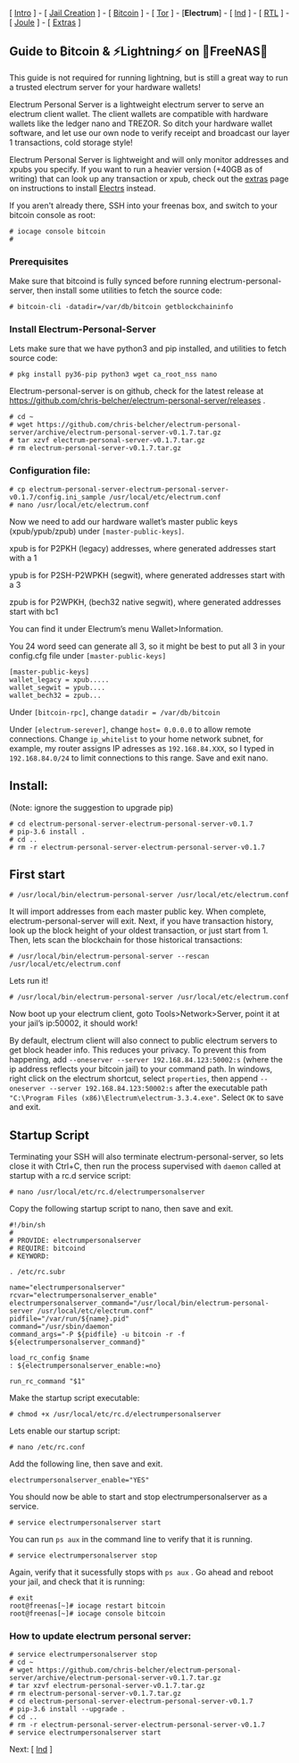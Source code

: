 [ [Intro](README.md) ] - [ [Jail Creation](freenas_1_jail_creation.md) ] - [ [Bitcoin](freenas_2_bitcoin.md) ] - [ [Tor](freenas_3_tor.md) ] - [**Electrum**] - [ [lnd](freenas_5_lnd.md) ] - [ [RTL](freenas_6_rtl.md) ] - [ [Joule](freenas_7_joule.md) ] - [ [Extras](extras.md) ]

## Guide to ₿itcoin & ⚡Lightning️⚡ on 🦈FreeNAS🦈

This guide is not required for running lightning, but is still a great way to run a trusted electrum server for your hardware wallets!

Electrum Personal Server is a lightweight electrum server to serve an electrum client wallet. The client wallets are compatible with hardware wallets like the ledger nano and TREZOR. So ditch your hardware wallet software, and let use our own node to verify receipt and broadcast our layer 1 transactions, cold storage style!

Electrum Personal Server is lightweight and will only monitor addresses and xpubs you specify. If you want to run a heavier version (+40GB as of writing) that can look up any transaction or xpub, check out the [extras](extras.md) page on instructions to install [Electrs](https://github.com/romanz/electrs) instead.

If you aren't already there, SSH into your freenas box, and switch to your bitcoin console as root:
```
# iocage console bitcoin
#
```

### Prerequisites
Make sure that bitcoind is fully synced before running electrum-personal-server, then install some utilities to fetch the source code:
```
# bitcoin-cli -datadir=/var/db/bitcoin getblockchaininfo
```

### Install Electrum-Personal-Server

Lets make sure that we have python3 and pip installed, and utilities to fetch source code:
```
# pkg install py36-pip python3 wget ca_root_nss nano
```
Electrum-personal-server is on github, check for the latest release at https://github.com/chris-belcher/electrum-personal-server/releases .
```
# cd ~
# wget https://github.com/chris-belcher/electrum-personal-server/archive/electrum-personal-server-v0.1.7.tar.gz
# tar xzvf electrum-personal-server-v0.1.7.tar.gz
# rm electrum-personal-server-v0.1.7.tar.gz
```
### Configuration file:
```
# cp electrum-personal-server-electrum-personal-server-v0.1.7/config.ini_sample /usr/local/etc/electrum.conf
# nano /usr/local/etc/electrum.conf
```
Now we need to add our hardware wallet’s master public keys (xpub/ypub/zpub) under `[master-public-keys]`.

xpub is for P2PKH (legacy) addresses, where generated addresses start with a 1

ypub is for P2SH-P2WPKH (segwit), where generated addresses start with a 3

zpub is for P2WPKH, (bech32 native segwit), where generated addresses start with bc1

You can find it under Electrum’s menu Wallet>Information.

You 24 word seed can generate all 3, so it might be best to put all 3 in your config.cfg file under `[master-public-keys]`
```
[master-public-keys]
wallet_legacy = xpub.....
wallet_segwit = ypub....
wallet_bech32 = zpub...
```
Under `[bitcoin-rpc]`, change `datadir = /var/db/bitcoin`

Under `[electrum-serever]`, change `host= 0.0.0.0` to allow remote connections. Change `ip_whitelist` to your home network subnet, for example, my router assigns IP adresses as `192.168.84.XXX`, so I typed in `192.168.84.0/24` to limit connections to this range. Save and exit nano.

## Install: 
(Note: ignore the suggestion to upgrade pip)
```
# cd electrum-personal-server-electrum-personal-server-v0.1.7
# pip-3.6 install .
# cd ..
# rm -r electrum-personal-server-electrum-personal-server-v0.1.7
```
## First start
```
# /usr/local/bin/electrum-personal-server /usr/local/etc/electrum.conf
```
It will import addresses from each master public key. When complete, electrum-personal-server will exit. Next, if you have transaction history, look up the block height of your oldest transaction, or just start from 1. Then, lets scan the blockchain for those historical transactions:
```
# /usr/local/bin/electrum-personal-server --rescan /usr/local/etc/electrum.conf
```
Lets run it!
```
# /usr/local/bin/electrum-personal-server /usr/local/etc/electrum.conf
```
Now boot up your electrum client, goto Tools>Network>Server, point it at your jail’s ip:50002, it should work!

By default, electrum client will also connect to public electrum servers to get block header info. This reduces your privacy. To prevent this from happening, add `--oneserver --server 192.168.84.123:50002:s` (where the ip address reflects your bitcoin jail) to your command path. In windows, right click on the electrum shortcut, select `properties`, then append `--oneserver --server 192.168.84.123:50002:s` after the executable path `"C:\Program Files (x86)\Electrum\electrum-3.3.4.exe"`. Select `OK` to save and exit.

## Startup Script
Terminating your SSH will also terminate electrum-personal-server, so lets close it with Ctrl+C, then run the process supervised with `daemon` called at startup with a rc.d service script:
```
# nano /usr/local/etc/rc.d/electrumpersonalserver
```
Copy the following startup script to nano, then save and exit.
```
#!/bin/sh
#
# PROVIDE: electrumpersonalserver
# REQUIRE: bitcoind
# KEYWORD:

. /etc/rc.subr

name="electrumpersonalserver"
rcvar="electrumpersonalserver_enable"
electrumpersonalserver_command="/usr/local/bin/electrum-personal-server /usr/local/etc/electrum.conf"
pidfile="/var/run/${name}.pid"
command="/usr/sbin/daemon"
command_args="-P ${pidfile} -u bitcoin -r -f ${electrumpersonalserver_command}"

load_rc_config $name
: ${electrumpersonalserver_enable:=no}

run_rc_command "$1"

```
Make the startup script executable:
```
# chmod +x /usr/local/etc/rc.d/electrumpersonalserver
```
Lets enable our startup script:
```
# nano /etc/rc.conf
```
Add the following line, then save and exit.
```
electrumpersonalserver_enable="YES"
```
You should now be able to start and stop electrumpersonalserver as a service.
```
# service electrumpersonalserver start
```
You can run `ps aux` in the command line to verify that it is running.
```
# service electrumpersonalserver stop
```
Again, verify that it sucessfully stops with `ps aux` . Go ahead and reboot your jail, and check that it is running:
```
# exit
root@freenas[~]# iocage restart bitcoin
root@freenas[~]# iocage console bitcoin
```
### How to update electrum personal server:
```
# service electrumpersonalserver stop
# cd ~
# wget https://github.com/chris-belcher/electrum-personal-server/archive/electrum-personal-server-v0.1.7.tar.gz
# tar xzvf electrum-personal-server-v0.1.7.tar.gz
# rm electrum-personal-server-v0.1.7.tar.gz
# cd electrum-personal-server-electrum-personal-server-v0.1.7
# pip-3.6 install --upgrade .
# cd ..
# rm -r electrum-personal-server-electrum-personal-server-v0.1.7
# service electrumpersonalserver start
```
Next: [ [lnd](freenas_5_lnd.md) ]
